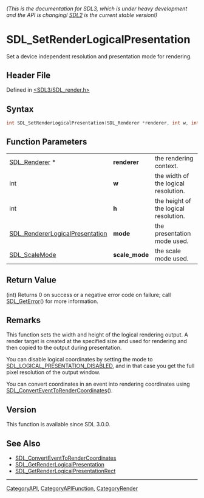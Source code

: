 ###### (This is the documentation for SDL3, which is under heavy development and the API is changing! [SDL2](https://wiki.libsdl.org/SDL2/) is the current stable version!)
# SDL_SetRenderLogicalPresentation

Set a device independent resolution and presentation mode for rendering.

## Header File

Defined in [<SDL3/SDL_render.h>](https://github.com/libsdl-org/SDL/blob/main/include/SDL3/SDL_render.h)

## Syntax

```c
int SDL_SetRenderLogicalPresentation(SDL_Renderer *renderer, int w, int h, SDL_RendererLogicalPresentation mode, SDL_ScaleMode scale_mode);
```

## Function Parameters

|                                                                    |                |                                       |
| ------------------------------------------------------------------ | -------------- | ------------------------------------- |
| [SDL_Renderer](SDL_Renderer) *                                     | **renderer**   | the rendering context.                |
| int                                                                | **w**          | the width of the logical resolution.  |
| int                                                                | **h**          | the height of the logical resolution. |
| [SDL_RendererLogicalPresentation](SDL_RendererLogicalPresentation) | **mode**       | the presentation mode used.           |
| [SDL_ScaleMode](SDL_ScaleMode)                                     | **scale_mode** | the scale mode used.                  |

## Return Value

(int) Returns 0 on success or a negative error code on failure; call
[SDL_GetError](SDL_GetError)() for more information.

## Remarks

This function sets the width and height of the logical rendering output. A
render target is created at the specified size and used for rendering and
then copied to the output during presentation.

You can disable logical coordinates by setting the mode to
[SDL_LOGICAL_PRESENTATION_DISABLED](SDL_LOGICAL_PRESENTATION_DISABLED), and
in that case you get the full pixel resolution of the output window.

You can convert coordinates in an event into rendering coordinates using
[SDL_ConvertEventToRenderCoordinates](SDL_ConvertEventToRenderCoordinates)().

## Version

This function is available since SDL 3.0.0.

## See Also

- [SDL_ConvertEventToRenderCoordinates](SDL_ConvertEventToRenderCoordinates)
- [SDL_GetRenderLogicalPresentation](SDL_GetRenderLogicalPresentation)
- [SDL_GetRenderLogicalPresentationRect](SDL_GetRenderLogicalPresentationRect)

----
[CategoryAPI](CategoryAPI), [CategoryAPIFunction](CategoryAPIFunction), [CategoryRender](CategoryRender)

